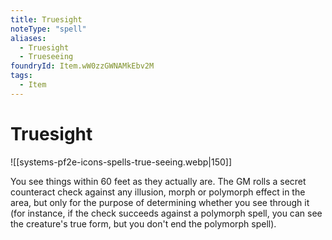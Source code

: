 ```yaml
---
title: Truesight
noteType: "spell"
aliases:
  - Truesight
  - Trueseeing
foundryId: Item.wW0zzGWNAMkEbv2M
tags:
  - Item
---
```


# Truesight
![[systems-pf2e-icons-spells-true-seeing.webp|150]]

You see things within 60 feet as they actually are. The GM rolls a secret counteract check against any illusion, morph or polymorph effect in the area, but only for the purpose of determining whether you see through it (for instance, if the check succeeds against a polymorph spell, you can see the creature's true form, but you don't end the polymorph spell).
